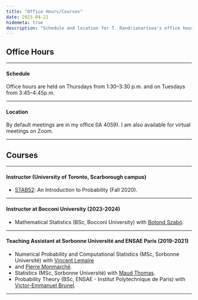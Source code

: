 ```yaml
---
title: "Office Hours/Courses"
date: 2025-04-21
hidemeta: true
description: "Schedule and location for T. Randrianarisoa's office hours."
---
```


## Office Hours

--- 
#### Schedule

Office hours are held on Thursdays from 1:30–3:30 p.m. and on Tuesdays from 3:45–4:45p.m.

---

#### Location

By default meetings are in my office (IA 4059). I am also available for virtual meetings on Zoom.

---

## Courses
 
--- 
#### Instructor (University of Toronto, Scarborough campus)

* [STAB52](https://utsc.calendar.utoronto.ca/course/stab52h3): An Introduction to Probability (Fall 2020).

---
#### Instructor at Bocconi University (2023-2024) 

* Mathematical Statistics (BSc, Bocconi University) with [Botond Szabó](https://botondszabo.com).

---

#### Teaching Assistant at Sorbonne Université and ENSAE Paris (2019-2021)

* Numerical Probability and Computational Statistics (MSc, Sorbonne Université) with [Vincent Lemaire](https://perso.lpsm.paris/~vlemaire/site.html)
* and [Pierre Monmarché](https://www.ljll.fr/monmarche/).
* Statistics (MSc, Sorbonne Université) with [Maud Thomas](https://sites.google.com/site/maudthomaspro/).
* Probability Theory (BSc, ENSAE - Institut Polytechnique de Paris) with [Victor-Emmanuel Brunel](https://vebrunel.fr).
---
